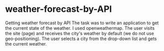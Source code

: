 # weather-forecast-by-API
Getting weather forecast by API
The task was to write an application to get the current state of the weather. I used openweathermap.
The user visits the site (page) and receives the city's weather by default (we do not use geo-positioning). 
The user selects a city from the drop-down list and gets the current weather.
